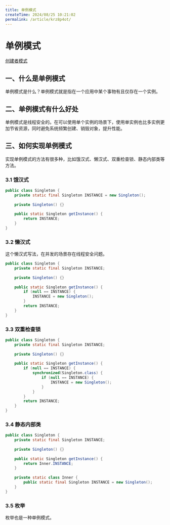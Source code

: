```yaml
---
title: 单例模式
createTime: 2024/08/25 10:21:02
permalink: /article/krz8p4ot/
---
```

# 单例模式

[创建者模式][]

## 一、什么是单例模式

单例模式是什么？单例模式就是指在一个应用中某个事物有且仅存在一个实例。

## 二、单例模式有什么好处

单例模式是线程安全的。在可以使用单个实例的场景下，使用单实例也比多实例更加节省资源，同时避免系统频繁创建、销毁对象，提升性能。

## 三、如何实现单例模式

实现单例模式的方法有很多种，比如饿汉式、懒汉式、双重检查锁、静态内部类等方法。

### 3.1 饿汉式

~~~java
public class Singleton {
    private static final Singleton INSTANCE = new Singleton();
 
    private Singleton() {}
 
    public static Singleton getInstance() {
        return INSTANCE;   
    }
}
~~~

### 3.2 懒汉式

这个懒汉式写法，在并发的场景存在线程安全问题。

~~~java
public class Singleton {
    private static final Singleton INSTANCE;
 
    private Singleton() {}
 
    public static Singleton getInstance() {
        if (null == INSTANCE) {
            INSTANCE = new Singleton();
        }
        return INSTANCE;
    }
}
~~~

### 3.3 双重检查锁

~~~java
public class Singleton {
    private static final Singleton INSTANCE;
 
    private Singleton() {}
 
    public static Singleton getInstance() {
        if (null == INSTANCE) {
            synchronized(Singleton.class) {
                if (null == INSTANCE) {
                    INSTANCE = new Singleton();
                }
            }
        }
        return INSTANCE;
    }
}
~~~

### 3.4 静态内部类

~~~java
public class Singleton {
    private static final Singleton INSTANCE;
 
    private Singleton() {}
 
    public static Singleton getInstance() {
        return Inner.INSTANCE;
    }
 
    private static class Inner {
        public static final Singleton INSTANCE = new Singleton();
    }
}
~~~

### 3.5 枚举

枚举也是一种单例模式。

[创建者模式]: ./readme.md